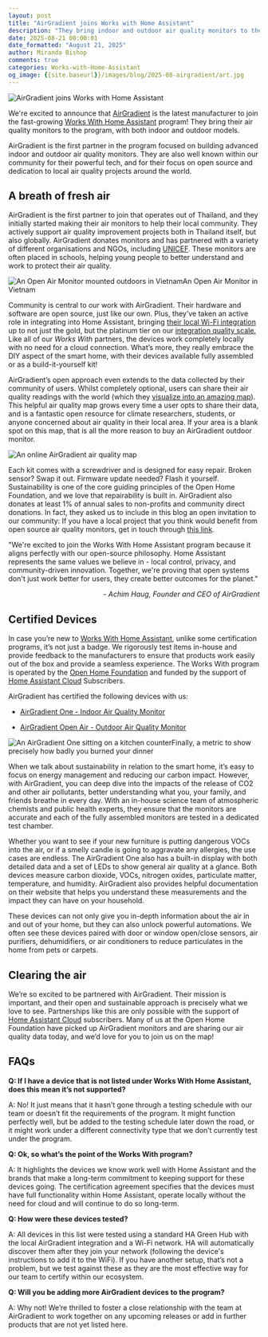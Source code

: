 ```yaml
---
layout: post
title: "AirGradient joins Works with Home Assistant"
description: "They bring indoor and outdoor air quality monitors to the program."
date: 2025-08-21 00:00:01
date_formatted: "August 21, 2025"
author: Miranda Bishop
comments: true
categories: Works-with-Home-Assistant
og_image: {{site.baseurl}}/images/blog/2025-08-airgradient/art.jpg
---
```


<img src='/images/blog/2025-08-airgradient/art.jpg' style='border: 0;box-shadow: none;' alt="AirGradient joins Works with Home Assistant">

We're excited to announce that [AirGradient](https://www.airgradient.com/) is the latest manufacturer to join the fast-growing [Works With Home Assistant](https://works-with.home-assistant.io/) program! They bring their air quality monitors to the program, with both indoor and outdoor models.

AirGradient is the first partner in the program focused on building advanced indoor and outdoor air quality monitors. They are also well known within our community for their powerful tech, and for their focus on open source and dedication to local air quality projects around the world.

<!--more-->

## A breath of fresh air

AirGradient is the first partner to join that operates out of Thailand, and they initially started making their air monitors to help their local community. They actively support air quality improvement projects both in Thailand itself, but also globally. AirGradient donates monitors and has partnered with a variety of different organisations and NGOs, including [UNICEF](https://www.airgradient.com/blog/open-source-to-change-the-world/). These monitors are often placed in schools, helping young people to better understand and work to protect their air quality.

<p class='img'><img src='/images/blog/2025-08-airgradient/outdoors.webp' style='border: 0;box-shadow: none;' alt="An Open Air Monitor mounted outdoors in Vietnam">An Open Air Monitor in Vietnam</p>

Community is central to our work with AirGradient. Their hardware and software are open source, just like our own. Plus, they’ve taken an active role in integrating into Home Assistant, bringing [their local Wi-Fi integration](/integrations/airgradient/) up to not just the gold, but the platinum tier on our [integration quality scale.](/docs/quality_scale/) Like all of our _Works With_ partners, the devices work completely locally with no need for a cloud connection. What’s more, they really embrace the DIY aspect of the smart home, with their devices available fully assembled or as a build-it-yourself kit!

AirGradient’s open approach even extends to the data collected by their community of users. Whilst completely optional, users can share their air quality readings with the world (which they [visualize into an amazing map](https://www.airgradient.com/map/?zoom=1\&lat=49.2125578\&long=16.62662018\&org=ag\&meas=rco2)). This helpful air quality map grows every time a user opts to share their data, and is a fantastic open resource for climate researchers, students, or anyone concerned about air quality in their local area. If your area is a blank spot on this map, that is all the more reason to buy an AirGradient outdoor monitor.

<img src='/images/blog/2025-08-airgradient/visual-map.webp' style='border: 0;box-shadow: none;' alt="An online AirGradient air quality map">

Each kit comes with a screwdriver and is designed for easy repair. Broken sensor? Swap it out. Firmware update needed? Flash it yourself. Sustainability is one of the core guiding principles of the Open Home Foundation, and we love that repairability is built in. AirGradient also donates at least 1% of annual sales to non-profits and community direct donations. In fact, they asked us to include in this blog an open invitation to our community: If you have a local project that you think would benefit from open source air quality monitors, get in touch through [this link](https://www.airgradient.com/support/).

<div class="alert">
    <p>"We're excited to join the Works With Home Assistant program because it aligns perfectly with our open-source philosophy. Home Assistant represents the same values we believe in - local control, privacy, and community-driven innovation. Together, we're proving that open systems don't just work better for users, they create better outcomes for the planet."</p>
<em style="text-align: right; display: block;">- Achim Haug, Founder and CEO of AirGradient</em>
</div>

## Certified Devices

In case you’re new to [Works With Home Assistant](https://works-with.home-assistant.io/), unlike some certification programs, it’s not just a badge. We rigorously test items in-house and provide feedback to the manufacturers to ensure that products work easily out of the box and provide a seamless experience. The Works With program is operated by the [Open Home Foundation](https://www.openhomefoundation.org/) and funded by the support of [Home Assistant Cloud](/cloud/) Subscribers.

AirGradient has certified the following devices with us:  

- [AirGradient One - Indoor Air Quality Monitor](https://www.airgradient.com/indoor/)

- [AirGradient Open Air - Outdoor Air Quality Monitor](https://www.airgradient.com/outdoor/)

<p class="img"><img src='/images/blog/2025-08-airgradient/kitchen-counter.webp' style='border: 0;box-shadow: none;' alt="An AirGradient One sitting on a kitchen counter">Finally, a metric to show precisely how badly you burned your dinner</p>

When we talk about sustainability in relation to the smart home, it’s easy to focus on energy management and reducing our carbon impact. However, with AirGradient, you can deep dive into the impacts of the release of CO2 and other air pollutants, better understanding what you, your family, and friends breathe in every day. With an in-house science team of atmospheric chemists and public health experts, they ensure that the monitors are accurate and each of the fully assembled monitors are tested in a dedicated test chamber.

Whether you want to see if your new furniture is putting dangerous VOCs into the air, or if a smelly candle is going to aggravate any allergies, the use cases are endless. The AirGradient One also has a built-in display with both detailed data and a set of LEDs to show general air quality at a glance. Both devices measure carbon dioxide, VOCs, nitrogen oxides, particulate matter, temperature, and humidity. AirGradient also provides helpful documentation on their website that helps you understand these measurements and the impact they can have on your household.

These devices can not only give you in-depth information about the air in and out of your home, but they can also unlock powerful automations. We often see these devices paired with door or window open/close sensors, air purifiers, dehumidifiers, or air conditioners to reduce particulates in the home from pets or carpets.

## Clearing the air

We’re so excited to be partnered with AirGradient. Their mission is important, and their open and sustainable approach is precisely what we love to see. Partnerships like this are only possible with the support of [Home Assistant Cloud](/cloud/) subscribers. Many of us at the Open Home Foundation have picked up AirGradient monitors and are sharing our air quality data today, and we’d love for you to join us on the map!

## FAQs

**Q: If I have a device that is not listed under Works With Home Assistant, does this mean it’s not supported?**

A: No! It just means that it hasn’t gone through a testing schedule with our team or doesn’t fit the requirements of the program. It might function perfectly well, but be added to the testing schedule later down the road, or it might work under a different connectivity type that we don’t currently test under the program.

**Q: Ok, so what’s the point of the Works With program?**

A: It highlights the devices we know work well with Home Assistant and the brands that make a long-term commitment to keeping support for these devices going. The certification agreement specifies that the devices must have full functionality within Home Assistant, operate locally without the need for cloud and will continue to do so long-term.

**Q: How were these devices tested?**

A: All devices in this list were tested using a standard HA Green Hub with the local AirGradient integration and a Wi-Fi network. HA will automatically discover them after they join your network (following the device's instructions to add it to the WiFi). If you have another setup, that’s not a problem, but we test against these as they are the most effective way for our team to certify within our ecosystem.

**Q: Will you be adding more AirGradient devices to the program?**

A: Why not! We’re thrilled to foster a close relationship with the team at AirGradient to work together on any upcoming releases or add in further products that are not yet listed here.
